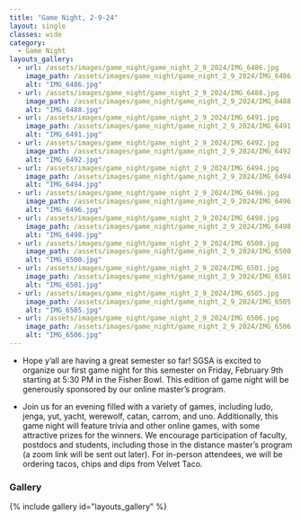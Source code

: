 ```yaml
---
title: "Game Night, 2-9-24"
layout: single
classes: wide
category:
  - Game Night
layouts_gallery:
  - url: /assets/images/game_night/game_night_2_9_2024/IMG_6486.jpg
    image_path: /assets/images/game_night/game_night_2_9_2024/IMG_6486.jpg
    alt: "IMG_6486.jpg"
  - url: /assets/images/game_night/game_night_2_9_2024/IMG_6488.jpg
    image_path: /assets/images/game_night/game_night_2_9_2024/IMG_6488.jpg
    alt: "IMG_6488.jpg"
  - url: /assets/images/game_night/game_night_2_9_2024/IMG_6491.jpg
    image_path: /assets/images/game_night/game_night_2_9_2024/IMG_6491.jpg
    alt: "IMG_6491.jpg"
  - url: /assets/images/game_night/game_night_2_9_2024/IMG_6492.jpg
    image_path: /assets/images/game_night/game_night_2_9_2024/IMG_6492.jpg
    alt: "IMG_6492.jpg"
  - url: /assets/images/game_night/game_night_2_9_2024/IMG_6494.jpg
    image_path: /assets/images/game_night/game_night_2_9_2024/IMG_6494.jpg
    alt: "IMG_6494.jpg"
  - url: /assets/images/game_night/game_night_2_9_2024/IMG_6496.jpg
    image_path: /assets/images/game_night/game_night_2_9_2024/IMG_6496.jpg
    alt: "IMG_6496.jpg"
  - url: /assets/images/game_night/game_night_2_9_2024/IMG_6498.jpg
    image_path: /assets/images/game_night/game_night_2_9_2024/IMG_6498.jpg
    alt: "IMG_6498.jpg"
  - url: /assets/images/game_night/game_night_2_9_2024/IMG_6500.jpg
    image_path: /assets/images/game_night/game_night_2_9_2024/IMG_6500.jpg
    alt: "IMG_6500.jpg"
  - url: /assets/images/game_night/game_night_2_9_2024/IMG_6501.jpg
    image_path: /assets/images/game_night/game_night_2_9_2024/IMG_6501.jpg
    alt: "IMG_6501.jpg"
  - url: /assets/images/game_night/game_night_2_9_2024/IMG_6505.jpg
    image_path: /assets/images/game_night/game_night_2_9_2024/IMG_6505.jpg
    alt: "IMG_6505.jpg"
  - url: /assets/images/game_night/game_night_2_9_2024/IMG_6506.jpg
    image_path: /assets/images/game_night/game_night_2_9_2024/IMG_6506.jpg
    alt: "IMG_6506.jpg"
---
```


- Hope y’all are having a great semester so far! SGSA is excited to organize our first game night for this semester on Friday, February 9th starting at 5:30 PM in the Fisher Bowl. This edition of game night will be generously sponsored by our online master’s program.

- Join us for an evening filled with a variety of games, including ludo, jenga, yut, yacht, werewolf, catan, carrom, and uno.  Additionally, this game night will feature trivia and other online games, with some attractive prizes for the winners. We encourage participation of faculty, postdocs and students, including those in the distance master’s program (a zoom link will be sent out later). For in-person attendees, we will be ordering tacos, chips and dips from Velvet Taco.


### Gallery 
{% include gallery id="layouts_gallery" %}




